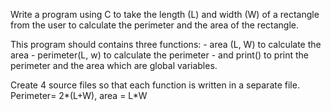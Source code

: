 Write a program using C to take the length (L) and width (W) of a rectangle from the user to calculate the perimeter and the area of the rectangle.

This program should contains three functions: 
	- area (L, W) to calculate the area
	-  perimeter(L, w) to calculate the perimeter
	- and print() to print the perimeter and the area which are global variables. 


Create 4 source files so that each function is written in a separate file. Perimeter= 2*(L+W), area = L*W
